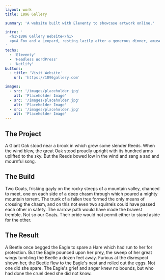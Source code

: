 ```yaml
---
layout: work
title: 1896 Gallery

summary: 'A website built with Eleventy to showcase artwork online.'

intro: '
  <h1>1896 Gallery Website</h1>
  <p>A Fox and a Leopard, resting lazily after a generous dinner, amused themselves by disputing about their good looks. The Leopard was very proud of his glossy, spotted coat and made disdainful remarks about the Fox, whose appearance he declared was quite ordinary.</p>
'
techs:
  - 'Eleventy'
  - 'Headless WordPress'
  - 'Netlify'
buttons:
  - title: 'Visit Website'
    url: 'https://1896gallery.com'

images:
  - src: '/images/placeholder.jpg'
    alt: 'Placeholder Image'
  - src: '/images/placeholder.jpg'
    alt: 'Placeholder Image'
  - src: '/images/placeholder.jpg'
    alt: 'Placeholder Image'
---
```


## The Project

A Giant Oak stood near a brook in which grew some slender Reeds. When the wind blew, the great Oak stood proudly upright with its hundred arms uplifted to the sky. But the Reeds bowed low in the wind and sang a sad and mournful song.

## The Build

Two Goats, frisking gayly on the rocky steeps of a mountain valley, chanced to meet, one on each side of a deep chasm through which poured a mighty mountain torrent. The trunk of a fallen tree formed the only means of crossing the chasm, and on this not even two squirrels could have passed each other in safety. The narrow path would have made the bravest tremble. Not so our Goats. Their pride would not permit either to stand aside for the other.

## The Result

A Beetle once begged the Eagle to spare a Hare which had run to her for protection. But the Eagle pounced upon her prey, the sweep of her great wings tumbling the Beetle a dozen feet away. Furious at the disrespect shown her, the Beetle flew to the Eagle's nest and rolled out the eggs. Not one did she spare. The Eagle's grief and anger knew no bounds, but who had done the cruel deed she did not know.
